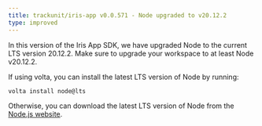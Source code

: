 ```yaml
---
title: trackunit/iris-app v0.0.571 - Node upgraded to v20.12.2
type: improved
---
```


In this version of the Iris App SDK, we have upgraded Node to the current LTS version 20.12.2.
Make sure to upgrade your workspace to at least Node v20.12.2.

If using volta, you can install the latest LTS version of Node by running:

```bash
volta install node@lts
```

Otherwise, you can download the latest LTS version of Node from the [Node.js website](https://nodejs.org/en/).
